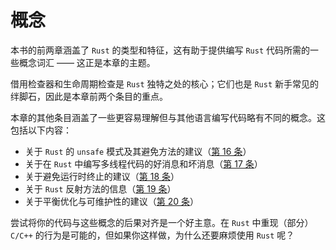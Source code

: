 # 概念

本书的前两章涵盖了 `Rust` 的类型和特征，这有助于提供编写 `Rust` 代码所需的一些概念词汇 —— 这正是本章的主题。

借用检查器和生命周期检查是 `Rust` 独特之处的核心；它们也是 `Rust` 新手常见的绊脚石，因此是本章前两个条目的重点。

本章的其他条目涵盖了一些更容易理解但与其他语言编写代码略有不同的概念。这包括以下内容：
- 关于 `Rust` 的 `unsafe` 模式及其避免方法的建议（[第 16 条]）
- 关于在 `Rust` 中编写多线程代码的好消息和坏消息（[第 17 条]）
- 关于避免运行时终止的建议（[第 18 条]）
- 关于 `Rust` 反射方法的信息（[第 19 条]）
- 关于平衡优化与可维护性的建议（[第 20 条]）

尝试将你的代码与这些概念的后果对齐是一个好主意。在 `Rust` 中重现（部分）`C/C++` 的行为是可能的，但如果你这样做，为什么还要麻烦使用 `Rust` 呢？

<!-- 参考链接 -->

[第 16 条]: chapter_3/item16-unsafe.md
[第 17 条]: chapter_3/item17-deadlock.md
[第 18 条]: chapter_3/item18-panic.md
[第 19 条]: chapter_3/item19-reflection.md
[第 20 条]: chapter_3/item20-optimize.md
